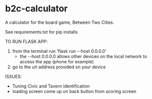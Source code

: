 # b2c-calculator
A calculator for the board game, Between Two Cities.

See requirements.txt for pip installs

TO RUN FLASK APP:
1. from the terminal run 'flask run --host 0.0.0.0'
    - the --host 0.0.0.0 allows other devices on the local network to access the app (phone for example)
2. go to the url address provided on your device


ISSUES:
- Tuning Civic and Tavern identification
- loading screen come up on back button from scoring screen